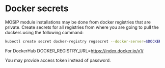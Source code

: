 # Docker secrets

MOSIP module installations may be done from docker registries that are private.  Create secrets for all registries from where you are going to pull the dockers using the following command:
```sh
kubectl create secret docker-registry regsecret --docker-server=$DOCKER_REGISTRY_URL --docker-username=$USERNAME --docker-password=$PASSWORD --docker-email=$EMAIL
```
For DockerHub DOCKER_REGISTRY_URL=https://index.docker.io/v1/

You may provide access token instead of password.



